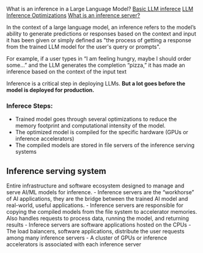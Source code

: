 What is an inference in a Large Language Model?
[Basic LLM inferece](https://medium.com/@andrew_johnson_4/understanding-inference-in-large-language-models-f4a4a4a736a5)
[LLM Inference Optimizations](https://www.linkedin.com/pulse/llm-inference-hwsw-optimizations-sharada-yeluri-wfdyc/)
[What is an inference server?](https://www.titanml.co/resources/what-is-an-inference-server-10-characteristics-of-an-effective-inference-server-for-generative-ai-deployments#:~:text=Inference%20servers%20are%20the%20%E2%80%9Cworkhorse,executes%20these%20crucial%20inference%20tasks)


In the context of a large language model, an inference refers to the model’s ability to generate predictions or responses based on the context and input it has been given or simply defined as "the process of getting a response from the trained LLM model for the user's query or prompts". 

For example, if a user types in “I am feeling hungry, maybe I should order some…” and the LLM generates the completion “pizza,” it has made an inference based on the context of the input text

Inference is a critical step in deploying LLMs. **But a lot goes before the model is deployed for production.**



### Inferece Steps: 
- Trained model goes through several optimizations to reduce the memory footprint and computational intensity of the model.
- The optimized model is compiled for the specific hardware (GPUs or inference accelerators)
- The compiled models are stored in file servers of the inference serving systems

## Inference serving system 

Entire infrastructure and software ecosystem designed to manage and serve AI/ML models for inference.
    - Inference servers are the “workhorse” of AI applications, they are the bridge between the trained AI model and real-world, useful applications.
    - Inference servers are responsible for copying the compiled models from the file system to accelerator memories. Also handles requests to process data, running the model, and returning results
    - Inferece servers are software applications hosted on the CPUs
    - The load balancers, software applications, distribute the user requests among many inference servers
    - A cluster of GPUs or inference accelerators is associated with each inference server






